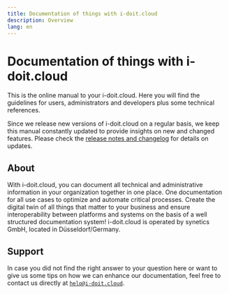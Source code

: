 ```yaml
---
title: Documentation of things with i-doit.cloud
description: Overview
lang: en
---
```


# Documentation of things with i-doit.cloud

This is the online manual to your i-doit.cloud. Here you will find the guidelines for users, administrators and developers plus some technical references.

Since we release new versions of i-doit.cloud on a regular basis, we keep this manual constantly updated to provide insights on new and changed features. Please check the [release notes and changelog](ref/version-history.md) for details on updates.

## About

With i-doit.cloud, you can document all technical and administrative information in your organization together in one place. One documentation for all use cases to optimize and automate critical processes. Create the digital twin of all things that matter to your business and ensure interoperability between platforms and systems on the basis of a well structured documentation system! i-doit.cloud is operated by synetics GmbH,  located in Düsseldorf/Germany.

## Support

In case you did not find the right answer to your question here or want to give us some tips on how we can enhance our documentation, feel free to contact us directly at [`help@i-doit.cloud`](mailto:help@i-doit.cloud).
